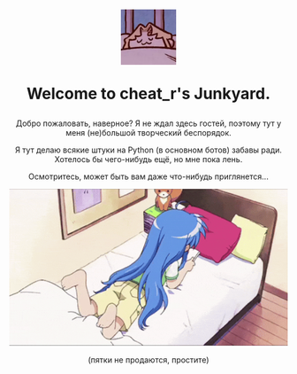 # <p align="center"><img src="resources/seepy.png" width="100" height="100"><p align="center">Welcome to cheat_r's Junkyard.
<p align="center">Добро пожаловать, наверное? Я не ждал здесь гостей, поэтому тут у меня (не)большой творческий беспорядок.

<p align="center">Я тут делаю всякие штуки на Python (в основном ботов) забавы ради. Хотелось бы чего-нибудь ещё, но мне пока лень.

<p align="center">Осмотритесь, может быть вам даже что-нибудь приглянется...

<p align="center"><img src='resources/пятки.gif'>

<p align="center">(пятки не продаются, простите)
